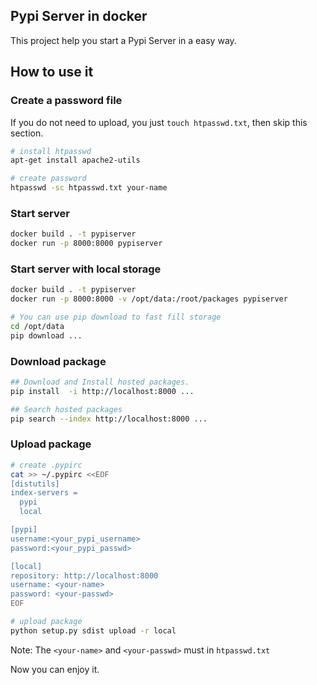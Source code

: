 ## Pypi Server in docker
This project help you start a Pypi Server in a easy way.

## How to use it

### Create a password file
If you do not need to upload, you just `touch htpasswd.txt`, then skip this section.
```bash
# install htpasswd
apt-get install apache2-utils

# create password
htpasswd -sc htpasswd.txt your-name
```

### Start server
```bash
docker build . -t pypiserver
docker run -p 8000:8000 pypiserver
```

### Start server with local storage
```bash
docker build . -t pypiserver
docker run -p 8000:8000 -v /opt/data:/root/packages pypiserver

# You can use pip download to fast fill storage
cd /opt/data
pip download ...
```

### Download package
```bash
## Download and Install hosted packages.
pip install  -i http://localhost:8000 ...

## Search hosted packages
pip search --index http://localhost:8000 ...
```

### Upload package
```bash
# create .pypirc
cat >> ~/.pypirc <<EOF
[distutils]
index-servers =
  pypi
  local

[pypi]
username:<your_pypi_username>
password:<your_pypi_passwd>

[local]
repository: http://localhost:8000
username: <your-name>
password: <your-passwd>
EOF

# upload package
python setup.py sdist upload -r local
```
Note: The `<your-name>` and `<your-passwd>` must in `htpasswd.txt`

Now you can enjoy it.

